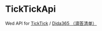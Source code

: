 # TickTickApi

Wed API for [TickTick](https://www.ticktick.com/) / [Dida365 （滴答清单）](https://www.dida365.com)
